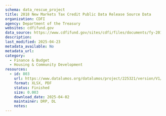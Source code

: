 ```yaml
---
schema: data_rescue_project 
title: 2018 New Markets Tax Credit Public Data Release Source Data
organization: CDFI
agency: Department of the Treasury
websites: cdfifund.gov
data_source: https://www.cdfifund.gov/sites/cdfi/files/documents/fy-2018-nmtc-public-data-release.xlsx
description: 
last_modified: 2025-04-23
metadata_available: No
metadata_url: 
category:
  - Finance & Budget 
  - Housing & Community Development 
resources:
  - id: 803
    url: https://www.datalumos.org/datalumos/project/225321/version/V1/view
    format: XLSX, PDF
    status: Finished
    size: 0.003
    download_date: 2025-04-02
    maintainer: DRP, DL
    notes: 
---
```

